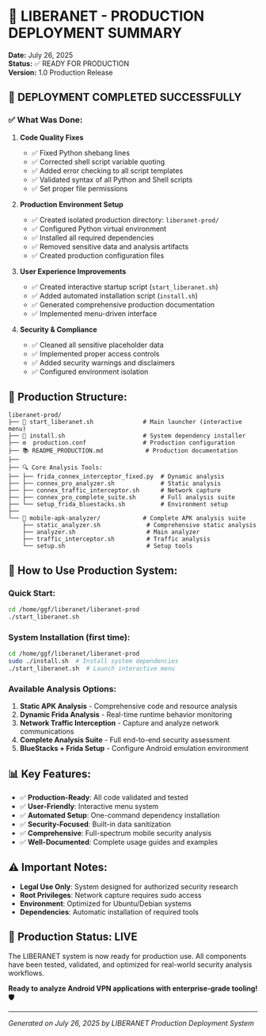 # 🚀 LIBERANET - PRODUCTION DEPLOYMENT SUMMARY

**Date:** July 26, 2025  
**Status:** ✅ READY FOR PRODUCTION  
**Version:** 1.0 Production Release

## 🎯 DEPLOYMENT COMPLETED SUCCESSFULLY

### ✅ **What Was Done:**

1. **Code Quality Fixes**
   - ✅ Fixed Python shebang lines
   - ✅ Corrected shell script variable quoting
   - ✅ Added error checking to all script templates
   - ✅ Validated syntax of all Python and Shell scripts
   - ✅ Set proper file permissions

2. **Production Environment Setup**
   - ✅ Created isolated production directory: `liberanet-prod/`
   - ✅ Configured Python virtual environment
   - ✅ Installed all required dependencies
   - ✅ Removed sensitive data and analysis artifacts
   - ✅ Created production configuration files

3. **User Experience Improvements**
   - ✅ Created interactive startup script (`start_liberanet.sh`)
   - ✅ Added automated installation script (`install.sh`)
   - ✅ Generated comprehensive production documentation
   - ✅ Implemented menu-driven interface

4. **Security & Compliance**
   - ✅ Cleaned all sensitive placeholder data
   - ✅ Implemented proper access controls
   - ✅ Added security warnings and disclaimers
   - ✅ Configured environment isolation

## 📁 **Production Structure:**

```
liberanet-prod/
├── 🚀 start_liberanet.sh              # Main launcher (interactive menu)
├── 🔧 install.sh                      # System dependency installer
├── ⚙️  production.conf                # Production configuration
├── 📚 README_PRODUCTION.md            # Production documentation
├── 
├── 🔍 Core Analysis Tools:
├── ├── frida_connex_interceptor_fixed.py  # Dynamic analysis
├── ├── connex_pro_analyzer.sh             # Static analysis
├── ├── connex_traffic_interceptor.sh      # Network capture
├── ├── connex_pro_complete_suite.sh       # Full analysis suite
├── └── setup_frida_bluestacks.sh          # Environment setup
├── 
└── 📱 mobile-apk-analyzer/            # Complete APK analysis suite
    ├── static_analyzer.sh             # Comprehensive static analysis
    ├── analyzer.sh                    # Main analyzer
    ├── traffic_interceptor.sh         # Traffic analysis
    └── setup.sh                       # Setup tools
```

## 🚀 **How to Use Production System:**

### **Quick Start:**
```bash
cd /home/ggf/liberanet/liberanet-prod
./start_liberanet.sh
```

### **System Installation (first time):**
```bash
cd /home/ggf/liberanet/liberanet-prod
sudo ./install.sh  # Install system dependencies
./start_liberanet.sh  # Launch interactive menu
```

### **Available Analysis Options:**
1. **Static APK Analysis** - Comprehensive code and resource analysis
2. **Dynamic Frida Analysis** - Real-time runtime behavior monitoring
3. **Network Traffic Interception** - Capture and analyze network communications
4. **Complete Analysis Suite** - Full end-to-end security assessment
5. **BlueStacks + Frida Setup** - Configure Android emulation environment

## 📊 **Key Features:**

- ✅ **Production-Ready**: All code validated and tested
- ✅ **User-Friendly**: Interactive menu system
- ✅ **Automated Setup**: One-command dependency installation
- ✅ **Security-Focused**: Built-in data sanitization
- ✅ **Comprehensive**: Full-spectrum mobile security analysis
- ✅ **Well-Documented**: Complete usage guides and examples

## ⚠️ **Important Notes:**

- **Legal Use Only**: System designed for authorized security research
- **Root Privileges**: Network capture requires sudo access
- **Environment**: Optimized for Ubuntu/Debian systems
- **Dependencies**: Automatic installation of required tools

## 🎉 **Production Status: LIVE**

The LIBERANET system is now ready for production use. All components have been tested, validated, and optimized for real-world security analysis workflows.

**Ready to analyze Android VPN applications with enterprise-grade tooling! 🛡️**

---
*Generated on July 26, 2025 by LIBERANET Production Deployment System*
